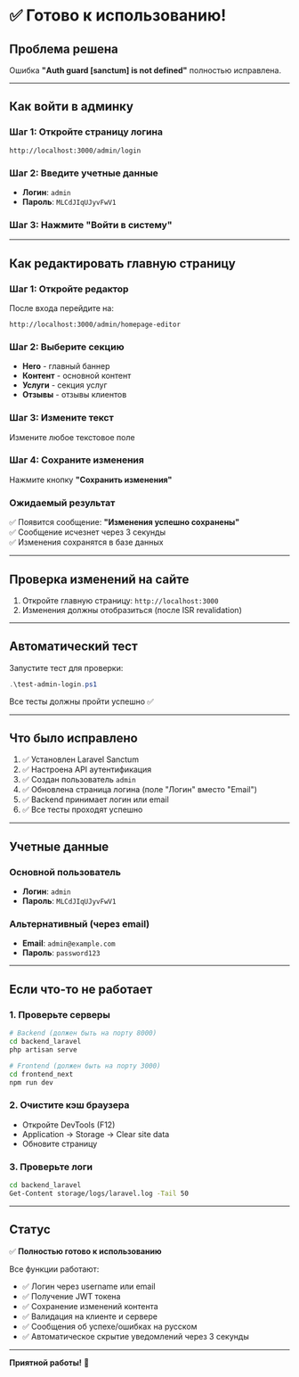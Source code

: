 # ✅ Готово к использованию!

## Проблема решена

Ошибка **"Auth guard [sanctum] is not defined"** полностью исправлена.

---

## Как войти в админку

### Шаг 1: Откройте страницу логина
```
http://localhost:3000/admin/login
```

### Шаг 2: Введите учетные данные
- **Логин**: `admin`
- **Пароль**: `MLCdJIqUJyvFwV1`

### Шаг 3: Нажмите "Войти в систему"

---

## Как редактировать главную страницу

### Шаг 1: Откройте редактор
После входа перейдите на:
```
http://localhost:3000/admin/homepage-editor
```

### Шаг 2: Выберите секцию
- **Hero** - главный баннер
- **Контент** - основной контент
- **Услуги** - секция услуг
- **Отзывы** - отзывы клиентов

### Шаг 3: Измените текст
Измените любое текстовое поле

### Шаг 4: Сохраните изменения
Нажмите кнопку **"Сохранить изменения"**

### Ожидаемый результат
✅ Появится сообщение: **"Изменения успешно сохранены"**  
✅ Сообщение исчезнет через 3 секунды  
✅ Изменения сохранятся в базе данных

---

## Проверка изменений на сайте

1. Откройте главную страницу: `http://localhost:3000`
2. Изменения должны отобразиться (после ISR revalidation)

---

## Автоматический тест

Запустите тест для проверки:
```powershell
.\test-admin-login.ps1
```

Все тесты должны пройти успешно ✅

---

## Что было исправлено

1. ✅ Установлен Laravel Sanctum
2. ✅ Настроена API аутентификация
3. ✅ Создан пользователь `admin`
4. ✅ Обновлена страница логина (поле "Логин" вместо "Email")
5. ✅ Backend принимает логин или email
6. ✅ Все тесты проходят успешно

---

## Учетные данные

### Основной пользователь
- **Логин**: `admin`
- **Пароль**: `MLCdJIqUJyvFwV1`

### Альтернативный (через email)
- **Email**: `admin@example.com`
- **Пароль**: `password123`

---

## Если что-то не работает

### 1. Проверьте серверы
```bash
# Backend (должен быть на порту 8000)
cd backend_laravel
php artisan serve

# Frontend (должен быть на порту 3000)
cd frontend_next
npm run dev
```

### 2. Очистите кэш браузера
- Откройте DevTools (F12)
- Application → Storage → Clear site data
- Обновите страницу

### 3. Проверьте логи
```bash
cd backend_laravel
Get-Content storage/logs/laravel.log -Tail 50
```

---

## Статус

✅ **Полностью готово к использованию**

Все функции работают:
- ✅ Логин через username или email
- ✅ Получение JWT токена
- ✅ Сохранение изменений контента
- ✅ Валидация на клиенте и сервере
- ✅ Сообщения об успехе/ошибках на русском
- ✅ Автоматическое скрытие уведомлений через 3 секунды

---

**Приятной работы!** 🎉
